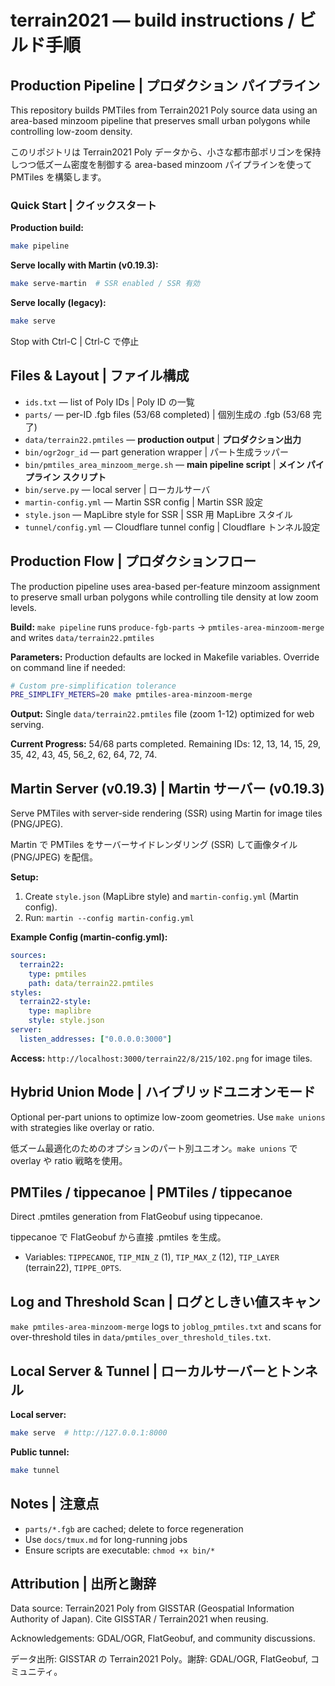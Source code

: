# terrain2021 — build instructions / ビルド手順

## Production Pipeline | プロダクション パイプライン

This repository builds PMTiles from Terrain2021 Poly source data using an area-based minzoom pipeline that preserves small urban polygons while controlling low-zoom density.

このリポジトリは Terrain2021 Poly データから、小さな都市部ポリゴンを保持しつつ低ズーム密度を制御する area-based minzoom パイプラインを使って PMTiles を構築します。

### Quick Start | クイックスタート

**Production build:**
```sh
make pipeline
```

**Serve locally with Martin (v0.19.3):**
```sh
make serve-martin  # SSR enabled / SSR 有効
```

**Serve locally (legacy):**
```sh
make serve
```

Stop with Ctrl-C | Ctrl-C で停止

## Files & Layout | ファイル構成

- `ids.txt` — list of Poly IDs | Poly ID の一覧
- `parts/` — per-ID .fgb files (53/68 completed) | 個別生成の .fgb (53/68 完了)
- `data/terrain22.pmtiles` — **production output** | **プロダクション出力**
- `bin/ogr2ogr_id` — part generation wrapper | パート生成ラッパー
- `bin/pmtiles_area_minzoom_merge.sh` — **main pipeline script** | **メイン パイプライン スクリプト**
- `bin/serve.py` — local server | ローカルサーバ
- `martin-config.yml` — Martin SSR config | Martin SSR 設定
- `style.json` — MapLibre style for SSR | SSR 用 MapLibre スタイル
- `tunnel/config.yml` — Cloudflare tunnel config | Cloudflare トンネル設定

## Production Flow | プロダクションフロー

The production pipeline uses area-based per-feature minzoom assignment to preserve small urban polygons while controlling tile density at low zoom levels.

**Build:** `make pipeline` runs `produce-fgb-parts` → `pmtiles-area-minzoom-merge` and writes `data/terrain22.pmtiles`

**Parameters:** Production defaults are locked in Makefile variables. Override on command line if needed:
```sh
# Custom pre-simplification tolerance
PRE_SIMPLIFY_METERS=20 make pmtiles-area-minzoom-merge
```

**Output:** Single `data/terrain22.pmtiles` file (zoom 1-12) optimized for web serving.

**Current Progress:** 54/68 parts completed. Remaining IDs: 12, 13, 14, 15, 29, 35, 42, 43, 45, 56_2, 62, 64, 72, 74.

## Martin Server (v0.19.3) | Martin サーバー (v0.19.3)

Serve PMTiles with server-side rendering (SSR) using Martin for image tiles (PNG/JPEG).

Martin で PMTiles をサーバーサイドレンダリング (SSR) して画像タイル (PNG/JPEG) を配信。

**Setup:**

1. Create `style.json` (MapLibre style) and `martin-config.yml` (Martin config).
2. Run: `martin --config martin-config.yml`

**Example Config (martin-config.yml):**

```yaml
sources:
  terrain22:
    type: pmtiles
    path: data/terrain22.pmtiles
styles:
  terrain22-style:
    type: maplibre
    style: style.json
server:
  listen_addresses: ["0.0.0.0:3000"]
```

**Access:** `http://localhost:3000/terrain22/8/215/102.png` for image tiles.

## Hybrid Union Mode | ハイブリッドユニオンモード

Optional per-part unions to optimize low-zoom geometries. Use `make unions` with strategies like overlay or ratio.

低ズーム最適化のためのオプションのパート別ユニオン。`make unions` で overlay や ratio 戦略を使用。

## PMTiles / tippecanoe | PMTiles / tippecanoe

Direct .pmtiles generation from FlatGeobuf using tippecanoe.

tippecanoe で FlatGeobuf から直接 .pmtiles を生成。

- Variables: `TIPPECANOE`, `TIP_MIN_Z` (1), `TIP_MAX_Z` (12), `TIP_LAYER` (terrain22), `TIPPE_OPTS`.

## Log and Threshold Scan | ログとしきい値スキャン

`make pmtiles-area-minzoom-merge` logs to `joblog_pmtiles.txt` and scans for over-threshold tiles in `data/pmtiles_over_threshold_tiles.txt`.

## Local Server & Tunnel | ローカルサーバーとトンネル

**Local server:**

```sh
make serve  # http://127.0.0.1:8000
```

**Public tunnel:**

```sh
make tunnel
```

## Notes | 注意点

- `parts/*.fgb` are cached; delete to force regeneration
- Use `docs/tmux.md` for long-running jobs  
- Ensure scripts are executable: `chmod +x bin/*`

## Attribution | 出所と謝辞

Data source: Terrain2021 Poly from GISSTAR (Geospatial Information Authority of Japan). Cite GISSTAR / Terrain2021 when reusing.

Acknowledgements: GDAL/OGR, FlatGeobuf, and community discussions.

データ出所: GISSTAR の Terrain2021 Poly。謝辞: GDAL/OGR, FlatGeobuf, コミュニティ。


